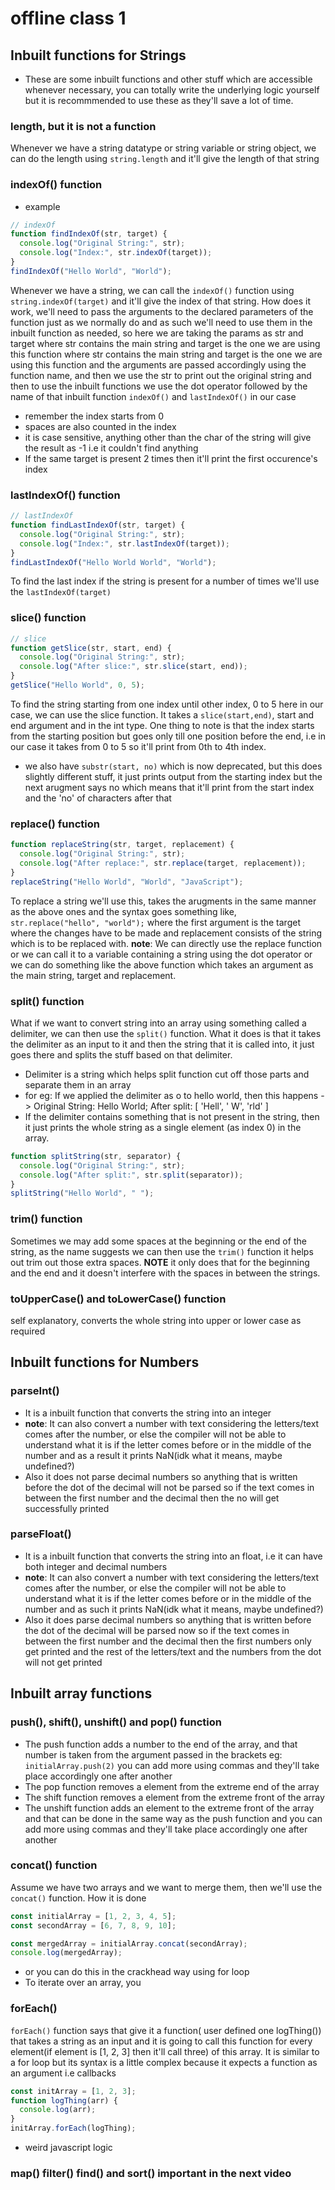 # offline class 1

## Inbuilt functions for Strings

- These are some inbuilt functions and other stuff which are accessible whenever necessary, you can totally write the underlying logic yourself but it is recommmended to use these as they'll save a lot of time.

### length, but it is not a function

Whenever we have a string datatype or string variable or string object, we can do the length using `string.length` and it'll give the length of that string

### indexOf() function

- example

```javascript
// indexOf
function findIndexOf(str, target) {
  console.log("Original String:", str);
  console.log("Index:", str.indexOf(target));
}
findIndexOf("Hello World", "World");
```

Whenever we have a string, we can call the `indexOf()` function using `string.indexOf(target)` and it'll give the index of that string.
How does it work, we'll need to pass the arguments to the declared parameters of the function just as we normally do and as such we'll need to use them in the inbuilt function as needed, so here we are taking the params as str and target where str contains the main string and target is the one we are using this function where str contains the main string and target is the one we are using this function and the arguments are passed accordingly using the function name, and then we use the str to print out the original string and then to use the inbuilt functions we use the dot operator followed by the name of that inbuilt function `indexOf()` and `lastIndexOf()` in our case

- remember the index starts from 0
- spaces are also counted in the index
- it is case sensitive, anything other than the char of the string will give the result as -1 i.e it couldn't find anything
- If the same target is present 2 times then it'll print the first occurence's index

### lastIndexOf() function

```javascript
// lastIndexOf
function findLastIndexOf(str, target) {
  console.log("Original String:", str);
  console.log("Index:", str.lastIndexOf(target));
}
findLastIndexOf("Hello World World", "World");
```

To find the last index if the string is present for a number of times we'll use the `lastIndexOf(target)`

### slice() function

```javascript
// slice
function getSlice(str, start, end) {
  console.log("Original String:", str);
  console.log("After slice:", str.slice(start, end));
}
getSlice("Hello World", 0, 5);
```

To find the string starting from one index until other index, 0 to 5 here in our case, we can use the slice function. It takes a `slice(start,end)`, start and end argument and in the int type. One thing to note is that the index starts from the starting position but goes only till one position before the end, i.e in our case it takes from 0 to 5 so it'll print from 0th to 4th index.

- we also have `substr(start, no)` which is now deprecated, but this does slightly different stuff, it just prints output from the starting index but the next arugment says no which means that it'll print from the start index and the 'no' of characters after that

### replace() function

```javascript
function replaceString(str, target, replacement) {
  console.log("Original String:", str);
  console.log("After replace:", str.replace(target, replacement));
}
replaceString("Hello World", "World", "JavaScript");
```

To replace a string we'll use this, takes the arugments in the same manner as the above ones and the syntax goes something like, `str.replace("hello", "world");` where the first argument is the target where the changes have to be made and replacement consists of the string which is to be replaced with. **note**: We can directly use the replace function or we can call it to a variable containing a string using the dot operator or we can do something like the above function which takes an argument as the main string, target and replacement.

### split() function

What if we want to convert string into an array using something called a delimiter, we can then use the `split()` function. What it does is that it takes the delimiter as an input to it and then the string that it is called into, it just goes there and splits the stuff based on that delimiter.

- Delimiter is a string which helps split function cut off those parts and separate them in an array
- for eg: If we applied the delimiter as o to hello world, then this happens -> Original String: Hello World; After split: [ 'Hell', ' W', 'rld' ]
- If the delimiter contains something that is not present in the string, then it just prints the whole string as a single element (as index 0) in the array.

```javascript
function splitString(str, separator) {
  console.log("Original String:", str);
  console.log("After split:", str.split(separator));
}
splitString("Hello World", " ");
```

### trim() function

Sometimes we may add some spaces at the beginning or the end of the string, as the name suggests we can then use the `trim()` function it helps out trim out those extra spaces. **NOTE** it only does that for the beginning and the end and it doesn't interfere with the spaces in between the strings.

### toUpperCase() and toLowerCase() function

self explanatory, converts the whole string into upper or lower case as required

## Inbuilt functions for Numbers

### parseInt()

- It is a inbuilt function that converts the string into an integer
- **note**: It can also convert a number with text considering the letters/text comes after the number, or else the compiler will not be able to understand what it is if the letter comes before or in the middle of the number and as a result it prints NaN(idk what it means, maybe undefined?)
- Also it does not parse decimal numbers so anything that is written before the dot of the decimal will not be parsed so if the text comes in between the first number and the decimal then the no will get successfully printed

### parseFloat()

- It is a inbuilt function that converts the string into an float, i.e it can have both integer and decimal numbers
- **note**: It can also convert a number with text considering the letters/text comes after the number, or else the compiler will not be able to understand what it is if the letter comes before or in the middle of the number and as such it prints NaN(idk what it means, maybe undefined?)
- Also it does parse decimal numbers so anything that is written before the dot of the decimal will be parsed now so if the text comes in between the first number and the decimal then the first numbers only get printed and the rest of the letters/text and the numbers from the dot will not get printed

## Inbuilt array functions

### push(), shift(), unshift() and pop() function

- The push function adds a number to the end of the array, and that number is taken from the argument passed in the brackets eg: `initialArray.push(2)` you can add more using commas and they'll take place accordingly one after another
- The pop function removes a element from the extreme end of the array
- The shift function removes a element from the extreme front of the array
- The unshift function adds an element to the extreme front of the array and that can be done in the same way as the push function and you can add more using commas and they'll take place accordingly one after another

### concat() function

Assume we have two arrays and we want to merge them, then we'll use the `concat()` function. How it is done

```javascript
const initialArray = [1, 2, 3, 4, 5];
const secondArray = [6, 7, 8, 9, 10];

const mergedArray = initialArray.concat(secondArray);
console.log(mergedArray);
```

- or you can do this in the crackhead way using for loop
- To iterate over an array, you

### forEach()

`forEach()` function says that give it a function( user defined one logThing()) that takes a string as an input and it is going to call this function for every element(if element is [1, 2, 3] then it'll call three) of this array. It is similar to a for loop but its syntax is a little complex because it expects a function as an argument i.e callbacks

```javascript
const initArray = [1, 2, 3];
function logThing(arr) {
  console.log(arr);
}
initArray.forEach(logThing);
```

- weird javascript logic

### map() filter() find() and sort() important in the next video
